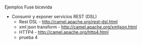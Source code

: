 Ejemplos Fuse bicevida

- Consumir y exponer servicios REST (DSL)
    - Rest DSL - http://camel.apache.org/rest-dsl.html
    - xml json transform - http://camel.apache.org/xmljson.html
    - HTTP4 - http://camel.apache.org/http4.html
    - prueba 4
